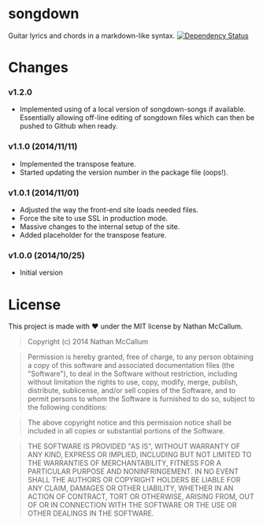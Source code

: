 songdown
========

Guitar lyrics and chords in a markdown-like syntax. [![Dependency Status](https://david-dm.org/Vasari/songdown.svg?style=flat-square)](https://david-dm.org/Vasari/songdown)

Changes
=======

### v1.2.0
- Implemented using of a local version of songdown-songs if available. Essentially allowing off-line editing of songdown files which can then be pushed to Github when ready.

### v1.1.0 (2014/11/11)
- Implemented the transpose feature.
- Started updating the version number in the package file (oops!).

### v1.0.1 (2014/11/01)
- Adjusted the way the front-end site loads needed files.
- Force the site to use SSL in production mode.
- Massive changes to the internal setup of the site.
- Added placeholder for the transpose feature.

### v1.0.0 (2014/10/25)
- Initial version

License
=======

This project is made with :heart: under the MIT license by Nathan McCallum.

> Copyright (c) 2014 Nathan McCallum

> Permission is hereby granted, free of charge, to any person obtaining a copy of this software and associated documentation files (the "Software"), to deal in the Software without restriction, including without limitation the rights to use, copy, modify, merge, publish, distribute, sublicense, and/or sell copies of the Software, and to permit persons to whom the Software is furnished to do so, subject to the following conditions:

> The above copyright notice and this permission notice shall be included in all copies or substantial portions of the Software.

> THE SOFTWARE IS PROVIDED "AS IS", WITHOUT WARRANTY OF ANY KIND, EXPRESS OR IMPLIED, INCLUDING BUT NOT LIMITED TO THE WARRANTIES OF MERCHANTABILITY, FITNESS FOR A PARTICULAR PURPOSE AND NONINFRINGEMENT. IN NO EVENT SHALL THE AUTHORS OR COPYRIGHT HOLDERS BE LIABLE FOR ANY CLAIM, DAMAGES OR OTHER LIABILITY, WHETHER IN AN ACTION OF CONTRACT, TORT OR OTHERWISE, ARISING FROM, OUT OF OR IN CONNECTION WITH THE SOFTWARE OR THE USE OR OTHER DEALINGS IN THE SOFTWARE.

